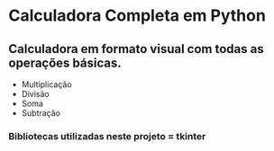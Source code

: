 # Calculadora Completa em Python

## Calculadora em formato visual com todas as operações básicas.
 - Multiplicação
 - Divisão
 - Soma
 - Subtração

 ### Bibliotecas utilizadas neste projeto = tkinter
 